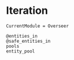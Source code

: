 # Iteration
```@meta
CurrentModule = Overseer
```

```@docs
@entities_in
@safe_entities_in
pools
entity_pool
```
